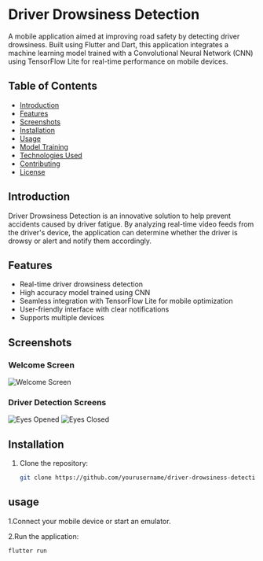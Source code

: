 ﻿# Driver Drowsiness Detection

A mobile application aimed at improving road safety by detecting driver drowsiness. Built using Flutter and Dart, this application integrates a machine learning model trained with a Convolutional Neural Network (CNN) using TensorFlow Lite for real-time performance on mobile devices.

## Table of Contents

- [Introduction](#introduction)
- [Features](#features)
- [Screenshots](#screenshots)
- [Installation](#installation)
- [Usage](#usage)
- [Model Training](#model-training)
- [Technologies Used](#technologies-used)
- [Contributing](#contributing)
- [License](#license)

## Introduction

Driver Drowsiness Detection is an innovative solution to help prevent accidents caused by driver fatigue. By analyzing real-time video feeds from the driver's device, the application can determine whether the driver is drowsy or alert and notify them accordingly.

## Features

- Real-time driver drowsiness detection
- High accuracy model trained using CNN
- Seamless integration with TensorFlow Lite for mobile optimization
- User-friendly interface with clear notifications
- Supports multiple devices

## Screenshots

### Welcome Screen

![Welcome Screen](screenshots/welcome_screen.jpg)

### Driver Detection Screens

![Eyes Opened](screenshots/Eye_opened.jpg)
![Eyes Closed](./screenshots/Eye_closed.jpg)

## Installation

1. Clone the repository:
   ```bash
   git clone https://github.com/yourusername/driver-drowsiness-detection.git
## usage
1.Connect your mobile device or start an emulator.

2.Run the application:
  ```bash
flutter run


